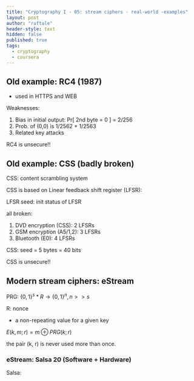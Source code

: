 ```yaml
---
title: "Cryptography I - 05: stream ciphers - real-world -examples"
layout: post
author: "raftale"
header-style: text
hidden: false
published: true
tags:
  - cryptography
  - coursera
---
```


## Old example: RC4 (1987)

- used in HTTPS and WEB

Weaknesses:
1. Bias in initial output: Pr[ 2nd byte = 0 ] = 2/256
2. Prob. of (0,0) is 1/2562 + 1/2563
3. Related key attacks

RC4 is unsecure!!

## Old example: CSS (badly broken)

CSS: content scrambling system

CSS is based on Linear feedback shift register (LFSR):

LFSR seed: init status of LFSR

all broken:
1. DVD encryption (CSS): 2 LFSRs
2. GSM encryption (A5/1,2): 3 LFSRs
3. Bluetooth (E0): 4 LFSRs
   
CSS: seed = 5 bytes = 40 bits
 
CSS is unsecure!!

## Modern stream ciphers: eStream

PRG: $\{0, 1\}^s * R \rightarrow \{0, 1\}^n, n>>s$

R: nonce
- a non-repeating value for a given key

$E(k, m; r) = m \oplus PRG(k; r)$

the pair (k, r) is never used more than once.

### eStream: Salsa 20 (Software + Hardware)

Salsa: 
